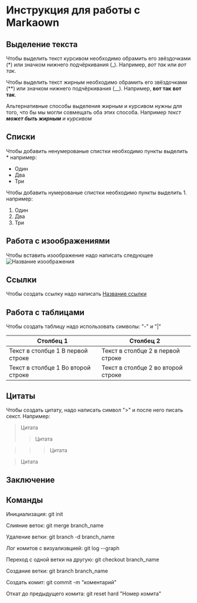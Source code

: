 # Инструкция для работы с Markaown

## Выделение текста

Чтобы выделить текст курсивом необходимо обрамить его звёздочками (*) или значком нижнего подчёркивания (_). Например, *вот так* или _вот так_.

Чтобы выделить текст жирным необходимо обрамить его звёздочками (**) или значком нижнего подчёркивания (__). Например, **вот так** __вот так__.

Альтернативные способы выделения жирным и курсивом нужны для того, что бы мы могли совмещать оба этих способа. Например _текст **может быть жирным** и курсивом_

## Списки

Чтобы добавить ненумерованые спистки необходимо пункты выделить * например: 
* Один
* Два
* Три

Чтобы добавить нумерованые спистки необходимо пункты выделить 1. например: 

1. Один
2. Два
3. Три

## Работа с изоображениями

Чтобы вставить изоображение надо написать следующее ![Название изоображения](1.png)

## Ссылки

Чтобы создать ссылку надо написать [Название ссылки](https://www.youtube.com/watch?v=733pP9_EEH0)

## Работа с таблицами

Чтобы создать таблицу надо использовать символы:  "-" и "|"

|Столбец 1| Столбец 2|
|---------|----------|
|Текст в столбце 1 В первой строке| Текст в столбце 2 в первой строке|
|Текст в столбце 1 Во второй строке| Текст в столбце 2 во второй строке|

## Цитаты

Чтобы создать цитату, надо написать символ ">" и после него писать секст. Например:
>Цитата
>>Цитата

>>>Цитата

>Цитата

## Заключение

## Команды

Инициализация: git init

Слияние веток: git merge branch_name

Удаление ветки: git branch -d branch_name

Лог комитов с визуализвцией: git log --graph

Переход с одной ветки на другую: git checkout branch_name

Создание ветки: git branch branch_name

Создать комит: git commit -m "коментарий"

Откат до предыдущего комита: git reset hard "Номер комита"

